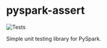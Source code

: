 # pyspark-assert
![Tests](https://github.com/Soy-yo/pyspark-assert/actions/workflows/test.yml/badge.svg?branch=main)

Simple unit testing library for PySpark.
